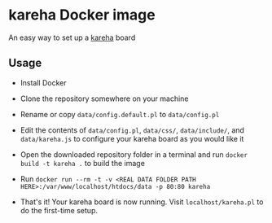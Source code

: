 # kareha Docker image

An easy way to set up a [kareha](http://wakaba.c3.cx/s/web/wakaba_kareha) board

## Usage

 - Install Docker
 
 - Clone the repository somewhere on your machine
 
 - Rename or copy `data/config.default.pl` to `data/config.pl`
 
 - Edit the contents of `data/config.pl`, `data/css/`, `data/include/`, and `data/kareha.js` to configure your kareha board as you would like it
 
 - Open the downloaded repository folder in a terminal and run `docker build -t kareha .` to build the image
 
 - Run `docker run --rm -t -v <REAL DATA FOLDER PATH HERE>:/var/www/localhost/htdocs/data -p 80:80 kareha`
 
 - That's it! Your kareha board is now running. Visit `localhost/kareha.pl` to do the first-time setup.